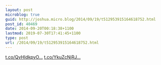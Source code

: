 ```yaml
---
layout: post
microblog: true
guid: http://joshua.micro.blog/2014/09/19/t512953915164618752.html
post_id: 40469
date: 2014-09-20T00:18:38+1100
lastmod: 2019-07-30T17:41:45+1100
type: post
url: /2014/09/19/t512953915164618752.html
---
```

[t.co/QvHIdkpyO...](http://t.co/QvHIdkpyO9) [t.co/YkuZcNjRJ...](http://t.co/YkuZcNjRJL)
